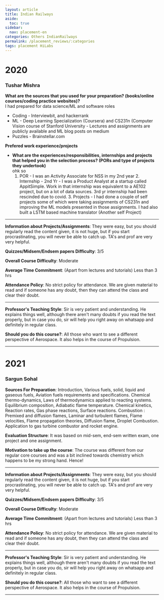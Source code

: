 ```yaml
---
layout: article
title: Indian Railways
aside:
  toc: true
sidebar:
  nav: placement-en
categories: Others IndianRailways
permalink: /placement_reviews/:categories
tags: placement HiLabs
---
```


# 2020
### Tushar Mishra


**What are the sources that you used for your preparation? (books/online courses/coding practice websites)?**\
  I had prepared for data science/ML and software roles
  - Coding - Interviewbit, and hackerrank
  - ML - Deep Learning Specialization (Coursera) and CS231n (Computer Vision course of Stanford University - Lectures and assignments are publicly available and ML blog posts on medium
  - Puzzles - Brainstellar.com


**Prefered work experience/projects**
- **What are the experiences/responsibilities, internships and projects that helped you in the selection process? (PORs and type of projects they undertook)**\
    ohk so
    1. POR - I was an Activity Associate for NSS in my 2nd year
	  2. Internship - 2nd Yr - I was a Product Analyst at a startup called AppitSimple. Work in that internship was equivalent to a AE102 project, but on a lot of data sources. 3rd yr internship had been rescinded due to covid.
	  3. Projects - I had done a couple of self projects some of which were taking assignments of CS231n and improving the ML models presented in those assignments. I had also built a LSTM based machine translator (Another self Project)


---

**Information about Projects/Assignments**: They were easy, but you should regularly read the content given, it is not huge, but if you start procrastinating, you will never be able to catch up. TA's and prof are very very helpful.

**Quizzes/Midsem/Endsem papers Difficulty**: 3/5

**Overall Course Difficulty**: Moderate

**Average Time Commitment**:
(Apart from lectures and tutorials)
Less than 3 hrs

**Attendance Policy**: No strict policy for attendance. We are given material to read and if someone has any doubt, then they can attend the class and clear their doubt.

---

**Professor's Teaching Style**: 
Sir is very patient and understanding. He explains things well, although there aren't many doubts if you read the text properly, but in case you do, sir will help you right away on whatsapp and definitely in regular class.

**Should you do this course?**: 
All those who want to see a different perspective of Aerospace. It also helps in the course of Propulsion.

---

# 2021
### Sargun Sohal

**Sources For Preparation**:
Introduction, Various fuels, solid, liquid and gaseous fuels, Aviation fuels requirements and specifications. Chemical thermo-dynamics, Laws of thermodynamics applied to reacting systems. Equilibrium composition, Adiabatic flame temperature. Chemical kinetics, Reaction rates, Gas phase reactions, Surface reactions. Combustion : Premixed and diffusion flames, Laminar and turbulent flames, Flame velocities, Flame propagation theories, Diffusion flame, Droplet Combustion. Application to gas turbine combustor and rocket engine.

**Evaluation Structure**:
It was based on mid-sem, end-sem written exam, one project and one assignment.

**Motivation to take up the course**: 
The course was different from our regular core courses and was a bit inclined towards chemistry which happens to be my strong hand. Hence!

---

**Information about Projects/Assignments**: They were easy, but you should regularly read the content given, it is not huge, but if you start procrastinating, you will never be able to catch up. TA's and prof are very very helpful.

**Quizzes/Midsem/Endsem papers Difficulty**: 3/5

**Overall Course Difficulty**: Moderate

**Average Time Commitment**:
(Apart from lectures and tutorials)
Less than 3 hrs

**Attendance Policy**: No strict policy for attendance. We are given material to read and if someone has any doubt, then they can attend the class and clear their doubt.

---

**Professor's Teaching Style**: 
Sir is very patient and understanding. He explains things well, although there aren't many doubts if you read the text properly, but in case you do, sir will help you right away on whatsapp and definitely in regular class.

**Should you do this course?**: 
All those who want to see a different perspective of Aerospace. It also helps in the course of Propulsion.

---
